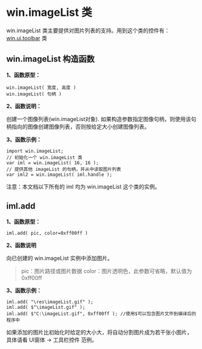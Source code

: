 # win.imageList 类

win.imageList 类主要提供对图片列表的支持。用到这个类的控件有：[win.ui.toolbar](libraries/std/win/ui/toolbar) 类

## win.imageList 构造函数

**1、函数原型：**

``` aau
win.imageList( 宽度, 高度 )
win.imageList( 句柄 )
```

**2、函数说明：**

创建一个图像列表(win.imageList对象).
如果构造参数指定图像句柄，则使用该句柄指向的图像创建图像列表，否则按给定大小创建图像列表。

**3、函数示例：**

``` aau
import win.imageList;
// 初始化一个 win.imageList 类
var iml = win.imageList( 16, 16 );
// 提供其他 imageList 的句柄，并从中读取图片列表
var iml2 = win.imageList( iml.handle );
```

 注意：本文档以下所有的 iml 均为 win.imageList 这个类的实例。

## iml.add

**1、函数原型：**

``` aau
iml.add( pic, color=0xff00ff )
```

**2、函数说明**

向已创建的 win.imageList 实例中添加图片。

> pic：图片路径或图片数据
color：图片透明色，此参数可省略，默认值为0xff00ff

**3、函数示例：**

``` aau
iml.add( "\res\imageList.gif" );
iml.add( $"\imageList.gif" );
iml.add( $"C:\imageList.gif", 0xff00ff ); //使用$可以包含图片文件到编译后的程序中
```

 如果添加的图片比初始化时给定的大小大，将自动分割图片成为若干张小图片，
 具体请看 UI窗体 -> 工具栏控件 范例。
